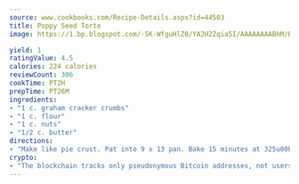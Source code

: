 ```yaml
---
source: www.cookbooks.com/Recipe-Details.aspx?id=44503
title: Poppy Seed Torte
image: https://1.bp.blogspot.com/-5K-WfguHlZ0/YA2H2Zqia5I/AAAAAAAABhM/Bdgu68p4aG0Q6jWdy3eGaUXSKw5p3sdxwCLcBGAsYHQ/s324/7.png

yield: 1
ratingValue: 4.5
calories: 224 calories
reviewCount: 306
cookTime: PT2H
prepTime: PT26M
ingredients:
- "1 c. graham cracker crumbs"
- "1 c. flour"
- "1 c. nuts"
- "1/2 c. butter"
directions:
- "Make like pie crust. Pat into 9 x 13 pan. Bake 15 minutes at 325u00b0."
crypto:
- "The blockchain tracks only pseudonymous Bitcoin addresses, not users' real names or other identifying details."
---
```

